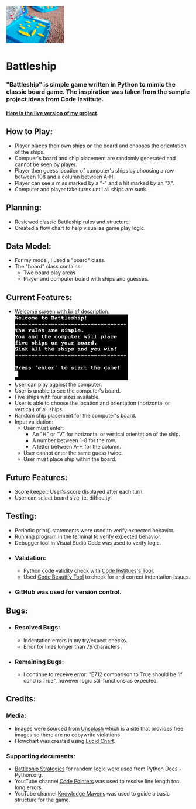 # ![Battleship icon](./assets/images/readme-hero.png)

# Battleship
### "Battleship" is simple game written in Python to mimic the classic board game. The inspiration was taken from the sample project ideas from Code Institute.

#### [Here is the live version of my project]().

## How to Play:
- Player places their own ships on the board and chooses the orientation of the ships.
- Compuer's board and ship placement are randomly generated and cannot be seen by player.
- Player then guess location of computer's ships by choosing a row between 108 and a column between A-H.
- Player can see a miss marked by a "-" and a hit marked by an "X".
- Computer and player take turns until all ships are sunk.

## Planning:
- Reviewed classic Battleship rules and structure.
- Created a flow chart to help visualize game play logic.

## Data Model:
- For my model, I used a "board" class.
- The "board" class contains:
    - Two board play areas
    - Player and computer board with ships and guesses.

## Current Features:
- Welcome screen with brief description.
![welcome screen](.//assets/images/readme-welcome.png)
- User can play against the computer.
- User is unable to see the computer's board.
- Five ships with four sizes available.
- User is able to choose the location and orientation (horizontal or vertical) of all ships.
- Random ship placement for the computer's board.
- Input validation:
    - User must enter:
        - An "H" or "V" for horizontal or vertical orientation of the ship.
        - A number between 1-8 for the row.
        - A letter between A-H for the column.
    - User cannot enter the same guess twice.
    - User must place ship within the board.
        

## Future Features:
- Score keeper: User's score displayed after each turn.
- User can select board size, ie. difficulty.

## Testing:
- Periodic print() statements were used to verify expected behavior.
- Running program in the terminal to verify expected behavior.
- Debugger tool in Visual Sudio Code was used to verify logic.
- ### Validation:
    - Python code validity check with [Code Institues's Tool](https://pep8ci.herokuapp.com/#).
    - Used [Code Beautify Tool](https://codebeautify.org/python-formatter-beautifier#) to check for and correct indentation issues.
- ### GitHub was used for version control.

## Bugs:
- ### Resolved Bugs:
    - Indentation errors in my try/expect checks.
    - Error for lines longer than 79 characters
- ### Remaining Bugs:
    - I continue to receive error: "E712 comparison to True should be 'if cond is True", however logic still functions as expected.

## Credits:
### Media:
- Images were sourced from [Unsplash](https://unsplash.com/) which is a site that provides free images so there are no copywrite violations.
-  Flowchart was created using [Lucid Chart](https://lucidchart.com/).
### Supporting documents:
- [Battleship Strategies](https://docs.python.org/3/library/random.html) for random logic were used from Python Docs - Python.org.
- YoutTube channel [Code Pointers](https://www.youtube.com/watch?v=PNTvJ4MShlc) was used to resolve line length too long errors.
- YouTube channel [Knowledge Mavens](https://www.youtube.com/watch?v=tF1WRCrd_HQ&t=0s) was used to guide a basic structure for the game.

